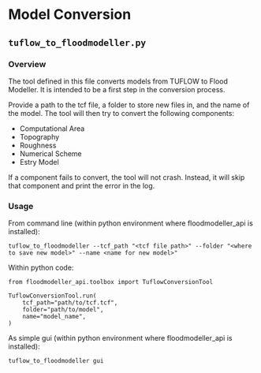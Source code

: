 # Model Conversion

## `tuflow_to_floodmodeller.py`
### Overview
The tool defined in this file converts models from TUFLOW to Flood Modeller.
It is intended to be a first step in the conversion process.

Provide a path to the tcf file, a folder to store new files in, and the name of the model.
The tool will then try to convert the following components:
- Computational Area
- Topography
- Roughness
- Numerical Scheme
- Estry Model

If a component fails to convert, the tool will not crash.
Instead, it will skip that component and print the error in the log.

### Usage

From command line (within python environment where floodmodeller_api is installed):
```
tuflow_to_floodmodeller --tcf_path "<tcf file path>" --folder "<where to save new model>" --name <name for new model>"
```

Within python code:
```
from floodmodeller_api.toolbox import TuflowConversionTool

TuflowConversionTool.run(
    tcf_path="path/to/tcf.tcf",
    folder="path/to/model",
    name="model_name",
)
```

As simple gui (within python environment where floodmodeller_api is installed):
```
tuflow_to_floodmodeller gui
```